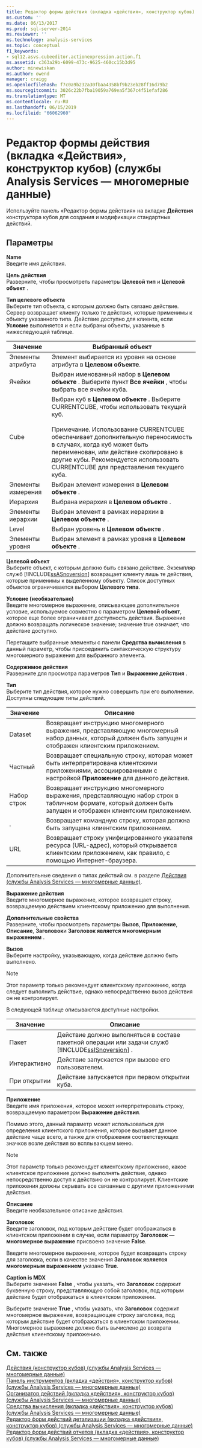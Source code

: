 ```yaml
---
title: Редактор формы действия (вкладка «действия», конструктор кубов) (службы Analysis Services — многомерные данные) | Документация Майкрософт
ms.custom: ''
ms.date: 06/13/2017
ms.prod: sql-server-2014
ms.reviewer: ''
ms.technology: analysis-services
ms.topic: conceptual
f1_keywords:
- sql12.asvs.cubeeditor.actionexpression.action.f1
ms.assetid: c363a29b-6099-473c-9625-460cc15b3d95
author: minewiskan
ms.author: owend
manager: craigg
ms.openlocfilehash: f7c0a9b232a30fbaa4358bf9b23eb28ff16d79b2
ms.sourcegitcommit: 3026c22b7fba19059a769ea5f367c4f51efaf286
ms.translationtype: MT
ms.contentlocale: ru-RU
ms.lasthandoff: 06/15/2019
ms.locfileid: "66062960"
---
```

# <a name="action-form-editor-actions-tab-cube-designer-analysis-services---multidimensional-data"></a>Редактор формы действия (вкладка «Действия», конструктор кубов) (службы Analysis Services — многомерные данные)
  Используйте панель «Редактор формы действия» на вкладке **Действия** конструктора кубов для создания и модификации стандартных действий.  
  
## <a name="options"></a>Параметры  
 **Name**  
 Введите имя действия.  
  
 **Цель действия**  
 Разверните, чтобы просмотреть параметры **Целевой тип** и **Целевой объект** .  
  
 **Тип целевого объекта**  
 Выберите тип объекта, с которым должно быть связано действие. Сервер возвращает клиенту только те действия, которые применимы к объекту указанного типа. Действие доступно для клиента, если **Условие** выполняется и если выбраны объекты, указанные в нижеследующей таблице.  
  
|Значение|Выбранный объект|  
|-----------|---------------------|  
|Элементы атрибута|Элемент выбирается из уровня на основе атрибута в **Целевом объекте**.|  
|Ячейки|Выбран именованный набор в **Целевом объекте** . Выберите пункт **Все ячейки** , чтобы выбрать все ячейки куба.|  
|Cube|Выбран куб в **Целевом объекте** . Выберите CURRENTCUBE, чтобы использовать текущий куб.<br /><br /> Примечание. Использование CURRENTCUBE обеспечивает дополнительную переносимость в случаях, когда куб может быть переименован, или действие скопировано в другие кубы. Рекомендуется использовать CURRENTCUBE для представления текущего куба.|  
|Элементы измерения|Выбран элемент измерения в **Целевом объекте** .|  
|Иерархия|Выбрана иерархия в **Целевом объекте** .|  
|Элементы иерархии|Выбран элемент в рамках иерархии в **Целевом объекте** .|  
|Level|Выбран уровень в **Целевом объекте** .|  
|Элементы уровня|Выбран элемент в рамках уровня в **Целевом объекте** .|  
  
 **Целевой объект**  
 Выберите объект, с которым должно быть связано действие. Экземпляр служб [!INCLUDE[ssASnoversion](../includes/ssasnoversion-md.md)] возвращает клиенту лишь те действия, которые применимы к выделенному объекту. Список доступных объектов ограничивается выбором **Целевого типа**.  
  
 **Условие (необязательно)**  
 Введите многомерное выражение, описывающее дополнительное условие, используемое совместно с параметром **Целевой объект**, которое еще более ограничивает доступность действия. Выражение должно возвращать логическое значение; значение true означает, что действие доступно.  
  
 Перетащите выбранные элементы с панели **Средства вычисления** в данный параметр, чтобы присоединить синтаксическую структуру многомерного выражения для выбранного элемента.  
  
 **Содержимое действия**  
 Разверните для просмотра параметров **Тип** и **Выражение действия** .  
  
 **Тип**  
 Выберите тип действия, которое нужно совершить при его выполнении. Доступны следующие типы действий.  
  
|Значение|Описание|  
|-----------|-----------------|  
|Dataset|Возвращает инструкцию многомерного выражения, представляющую многомерный набор данных, который должен быть запущен и отображен клиентским приложением.|  
|Частный|Возвращает специальную строку, которая может быть интерпретирована клиентскими приложениями, ассоциированными с настройкой **Приложение** для данного действия.|  
|Набор строк|Возвращает инструкцию многомерного выражения, представляющую набор строк в табличном формате, который должен быть запущен и отображен клиентским приложением.|  
|.|Возвращает командную строку, которая должна быть запущена клиентским приложением.|  
|URL|Возвращает строку унифицированного указателя ресурса (URL-адрес), который открывается клиентским приложением, как правило, с помощью Интернет-браузера.|  
  
 Дополнительные сведения о типах действий см. в разделе [Действия (службы Analysis Services — многомерные данные)](multidimensional-models/actions-analysis-services-multidimensional-data.md).  
  
 **Выражение действия**  
 Введите многомерное выражение, которое возвращает строку, возвращаемую действием клиентскому приложению для выполнения.  
  
 **Дополнительные свойства**  
 Разверните, чтобы просмотреть параметры **Вызов**, **Приложение**, **Описание**, **Заголовок**и **Заголовок является многомерным выражением** .  
  
 **Вызов**  
 Выберите настройку, указывающую, когда действие должно быть выполнено.  
  
> [!NOTE]  
>  Этот параметр только рекомендует клиентскому приложению, когда следует выполнить действие, однако непосредственно вызов действия он не контролирует.  
  
 В следующей таблице описываются доступные настройки.  
  
|Значение|Описание|  
|-----------|-----------------|  
|Пакет|Действие должно выполняться в составе пакетной операции или задачи служб [!INCLUDE[ssISnoversion](../includes/ssisnoversion-md.md)] .|  
|Интерактивно|Действие запускается при вызове его пользователем.|  
|При открытии|Действие запускается при первом открытии куба.|  
  
 **Приложение**  
 Введите имя приложения, которое может интерпретировать строку, возвращаемую параметром **Выражение действия**.  
  
 Помимо этого, данный параметр может использоваться для определения клиентского приложения, которое вызывает данное действие чаще всего, а также для отображения соответствующих значков возле действия во всплывающем меню.  
  
> [!NOTE]  
>  Этот параметр только рекомендует клиентскому приложению, какое клиентское приложение должно выполнять действие, однако непосредственно доступ к действию он не контролирует. Клиентские приложения должны скрывать все связанные с другими приложениями действия.  
  
 **Описание**  
 Введите необязательное описание действия.  
  
 **Заголовок**  
 Введите заголовок, под которым действие будет отображаться в клиентском приложении в случае, если параметру **Заголовок — многомерное выражение** присвоено значение **False**.  
  
 Введите многомерное выражение, которое будет возвращать строку для заголовка, если в качестве значения **Заголовок является многомерным выражением** указано **True**.  
  
 **Caption is MDX**  
 Выберите значение **False** , чтобы указать, что **Заголовок** содержит буквенную строку, представляющую собой заголовок, под которым действие будет отображаться в клиентском приложении.  
  
 Выберите значение **True** , чтобы указать, что **Заголовок** содержит многомерное выражение, возвращающее строку заголовка, под которым действие будет отображаться в клиентском приложении. Многомерное выражение должно быть вычислено до возврата действия клиентскому приложению.  
  
## <a name="see-also"></a>См. также  
 [Действия &#40;конструктор кубов&#41; &#40;службы Analysis Services — многомерные данные&#41;](actions-cube-designer-analysis-services-multidimensional-data.md)   
 [Панель инструментов &#40;вкладка «действия», конструктор кубов&#41; &#40;службы Analysis Services — многомерные данные&#41;](toolbar-actions-tab-cube-designer-analysis-services-multidimensional-data.md)   
 [Организатор действий &#40;вкладка «действия», конструктор кубов&#41; &#40;службы Analysis Services — многомерные данные&#41;](action-organizer-cube-designer-analysis-services-multidimensional-data.md)   
 [Средства вычисления &#40;вкладка «действия», конструктор кубов&#41; &#40;службы Analysis Services — многомерные данные&#41;](calculation-tools-actions-cube-designer-analysis-services-multidimensional-data.md)   
 [Редактор форм действий детализации &#40;вкладка «действия», конструктор кубов&#41; &#40;службы Analysis Services — многомерные данные&#41;](drillthrough-action-form-editor-cube-designer-analysis-services-multidimensional-data.md)   
 [Редактор форм действий отчетов &#40;вкладка «действия», конструктор кубов&#41; &#40;службы Analysis Services — многомерные данные&#41;](report-action-form-editor-cube-designer-analysis-services-multidimensional-data.md)  
  
  
